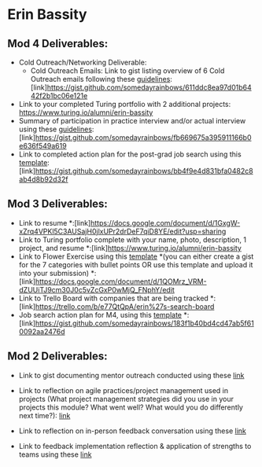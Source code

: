 # Erin Bassity

## Mod 4 Deliverables:
* Cold Outreach/Networking Deliverable:
    * Cold Outreach Emails: Link to gist listing overview of 6 Cold Outreach emails following these [guidelines](https://github.com/turingschool/career-development-curriculum/blob/master/module_four/cold_outreach_deliverable_guidelines.md):  [link]https://gist.github.com/somedayrainbows/611ddc8ea97d01b6442f2b1bc06e121e
* Link to your completed Turing portfolio with 2 additional projects: https://www.turing.io/alumni/erin-bassity
* Summary of participation in practice interview and/or actual interview using these [guidelines](https://github.com/turingschool/career-development-curriculum/blob/master/module_four/interview_practice_reflection_guidelines.md): [link]https://gist.github.com/somedayrainbows/fb669675a395911166b0e636f549a619
* Link to completed action plan for the post-grad job search using this [template](https://github.com/turingschool/career-development-curriculum/blob/master/module_four/post_grad_plan.md): [link]https://gist.github.com/somedayrainbows/bb4f9e4d831bfa0482c8ab4d8b92d32f

## Mod 3 Deliverables:

* Link to resume *:[link]https://docs.google.com/document/d/1GxgW-xZrq4VPKl5C3AUSajH0jlxUPr2drDeF7qiD8YE/edit?usp=sharing 
* Link to Turing portfolio complete with your name, photo, description, 1 project, and resume *:[link]https://www.turing.io/alumni/erin-bassity
* Link to Flower Exercise using this [template](https://github.com/turingschool/career-development-curriculum/blob/master/files/Career%20Unit%20-%20The%20Flower%20Diagram.pdf) *(you can either create a gist for the 7 categories with bullet points OR use this template and upload it into your submission) *:[link]https://docs.google.com/document/d/1QOMrz_VRM-dZUUiTJ9cm30J0c5vZcGxP0wMjQ_FNphY/edit
* Link to Trello Board with companies that are being tracked *:[link]https://trello.com/b/e77QtQpA/erin%27s-search-board
* Job search action plan for M4, using this [template](https://github.com/turingschool/career-development-curriculum/blob/master/module_three/mod_4_action_plan_template.md) *:[link]https://gist.github.com/somedayrainbows/183f1b40bd4cd47ab5f610092aa2476d

## Mod 2 Deliverables:
* Link to gist documenting mentor outreach conducted using these [link](https://gist.github.com/somedayrainbows/3b09fb42fe58780923ad99b98abcfd4f)

* Link to reflection on agile practices/project management used in projects (What project management strategies did you use in your projects this module? What went well? What would you do differently next time?): [link](https://gist.github.com/somedayrainbows/e159ff905f90468a8126ba68efb71cb1)

* Link to reflection on in-person feedback conversation using these [link](https://gist.github.com/somedayrainbows/08599b4770477ebed4b95af064b871d5)

* Link to feedback implementation reflection & application of strengths to teams using these [link](https://gist.github.com/somedayrainbows/e35af2bf799f172548f9678d2ef2b0bf)
